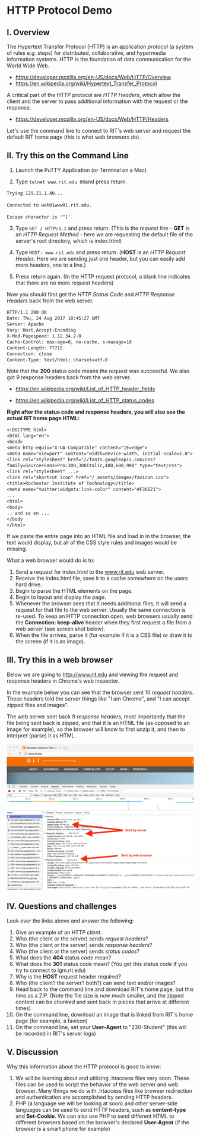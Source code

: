 # HTTP Protocol Demo 
## I. Overview
The Hypertext Transfer Protocol (HTTP) is an application *protocol* (a system of rules e.g. steps) for distributed, collaborative, and hypermedia information systems. HTTP is the foundation of data communication for the World Wide Web.

+ https://developer.mozilla.org/en-US/docs/Web/HTTP/Overview
+ https://en.wikipedia.org/wiki/Hypertext_Transfer_Protocol

A critical part of the HTTP protocol are *HTTP Headers*, which allow the client and the server to pass additional information with the request or the response. 

+ https://developer.mozilla.org/en-US/docs/Web/HTTP/Headers


Let's use the command line to connect to RIT's web server and request the default RIT home page (this is what web browsers do).

## II. Try this on the Command Line

1. Launch the PuTTY Application (or Terminal on a Mac)

2. Type `telnet www.rit.edu 80`and press return.
```
Trying 129.21.1.40...

Connected to web01www01.rit.edu.

Escape character is '^]'.
```
3. Type `GET / HTTP/1.1` and press return. (This is the *request line* - **GET** is an *HTTP Request Method* - here we are requesting the default file of the server's root directory, which is index.html)

4. Type `HOST: www.rit.edu` and press return. (**HOST** is an *HTTP Request Header*. Here we are sending just one header, but you can easily add more headers, one to a line.)

5. Press return again. (In the HTTP request protocol, a blank line indicates that there are no more request headers)

Now you should first get the *HTTP Status Code* and  *HTTP Response Headers* back from the web server.

```
HTTP/1.1 200 OK
Date: Thu, 24 Aug 2017 18:45:27 GMT
Server: Apache
Vary: Host,Accept-Encoding
X-Mod-Pagespeed: 1.12.34.2-0
Cache-Control: max-age=0, no-cache, s-maxage=10
Content-Length: 77715
Connection: close
Content-Type: text/html; charset=utf-8
```

Note that the **200** status code means the request was successful.
We also got 9 response headers back from the web server.

+ https://en.wikipedia.org/wiki/List_of_HTTP_header_fields

+ https://en.wikipedia.org/wiki/List_of_HTTP_status_codes

**Right after the status code and response headers, you will also see the actual RIT home page HTML:**

```
<!DOCTYPE html>
<html lang="en">
<head>
<meta http-equiv="X-UA-Compatible" content="IE=edge">
<meta name="viewport" content="width=device-width, initial-scale=1.0">
<link rel="stylesheet" href="//fonts.googleapis.com/css?family=Source+Sans+Pro:300,300italic,400,600,900" type="text/css">
<link rel="stylesheet" ...>
<link rel="shortcut icon" href="/_assets/images/favicon.ico">
<title>Rochester Institute of Technology</title>
<meta name="twitter:widgets:link-color" content="#F36E21">
...
<html>
<body>
.. and so on ...
</body
</html>
```
If we paste the entire page into an HTML file and load in in the browser, the text would display, but all of the CSS style rules and images would be missing.

What a web browser would do is to:
1. Send a request for index.html to the www.rit.edu web server.
1. Receive the index.html file, save it to a cache somewhere on the users hard drive.
1. Begin to parse the HTML elements on the page.
1. Begin to layout and display the page.
1. Whenever the browser sees that it needs additional files, it will send a request for that file to the web server. Usually the same connection is re-used. To keep an HTTP connection open, web browsers usually send the **Connection: keep-alive** header when they first request a file from a web server (see screen shot below).
1. When the file arrives, parse it (for example if it is a CSS file) or draw it to the screen (if it is an image).


## III. Try this in a web browser

Below we are going to http://www.rit.edu and viewing the request and response headers in Chrome's web inspector.

In the example below you can see that the browser sent 10 *request headers*. These headers told the server things like "I am Chrome", and "I can accept zipped files and images".

The web server sent back 9 *response headers*, most importantly that the file being sent back is zipped, and that it is an HTML file (as opposed to an image for example), so the browser will know to first unzip it, and then to interpret (parse) it as HTML.

![www.rit.edu Request/Response](_images/rit-request-response.jpg)


## IV. Questions and challenges
Look over the links above and answer the following:
1. Give an example of an HTTP *client*.
1. Who (the client or the server) sends *request headers*?
1. Who (the client or the server) sends *response headers*?
1. Who (the client or the server) sends *status codes*?
1. What does the **404** status code mean?
1. What does the **301** status code mean? (You get this status code if you try to connect to igm.rit.edu)
1. Why is the **HOST** request header required?
1. Who (the client? the server? both?) can send text and/or images?
1. Head back to the command line and download RIT's home page, but this time as a ZIP. (Note the file size is now much smaller, and the zipped content can be *chunked* and sent back in pieces that arrive at different times)
1. On the command line, download an image that is linked from RIT's home page (for example, a favicon)
1. On the command line, set your **User-Agent** to "230-Student" (this will be recorded in RIT's server logs)

## V. Discussion
Why this information about the HTTP protocol is good to know:
1. We will be learning about and utilizing .htaccess files very soon. These files can be used to script the behavior of the web server and web browser. Many things we do with .htaccess files like browser redirection and authentication are accomplished by sending HTTP headers.
1. PHP (a language we will be looking at soon) and other server-side languages can be used to send HTTP headers, such as **content-type** and **Set-Cookie**. We can also use PHP to send different HTML to different browsers based on the browser's declared **User-Agent** (if the browser is a smart phone for example)
